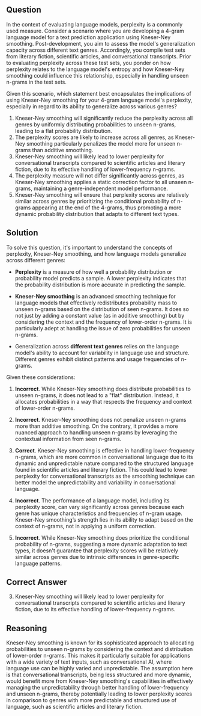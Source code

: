 ## Question
In the context of evaluating language models, perplexity is a commonly used measure. Consider a scenario where you are developing a 4-gram language model for a text prediction application using Kneser-Ney smoothing. Post-development, you aim to assess the model's generalization capacity across different text genres. Accordingly, you compile test sets from literary fiction, scientific articles, and conversational transcripts. Prior to evaluating perplexity across these test sets, you ponder on how perplexity relates to the language model's entropy and how Kneser-Ney smoothing could influence this relationship, especially in handling unseen n-grams in the test sets. 

Given this scenario, which statement best encapsulates the implications of using Kneser-Ney smoothing for your 4-gram language model's perplexity, especially in regard to its ability to generalize across various genres?

1. Kneser-Ney smoothing will significantly reduce the perplexity across all genres by uniformly distributing probabilities to unseen n-grams, leading to a flat probability distribution.
2. The perplexity scores are likely to increase across all genres, as Kneser-Ney smoothing particularly penalizes the model more for unseen n-grams than additive smoothing.
3. Kneser-Ney smoothing will likely lead to lower perplexity for conversational transcripts compared to scientific articles and literary fiction, due to its effective handling of lower-frequency n-grams.
4. The perplexity measure will not differ significantly across genres, as Kneser-Ney smoothing applies a static correction factor to all unseen n-grams, maintaining a genre-independent model performance.
5. Kneser-Ney smoothing will ensure that perplexity scores are relatively similar across genres by prioritizing the conditional probability of n-grams appearing at the end of the 4-grams, thus promoting a more dynamic probability distribution that adapts to different text types.

## Solution
To solve this question, it's important to understand the concepts of perplexity, Kneser-Ney smoothing, and how language models generalize across different genres:

- **Perplexity** is a measure of how well a probability distribution or probability model predicts a sample. A lower perplexity indicates that the probability distribution is more accurate in predicting the sample.

- **Kneser-Ney smoothing** is an advanced smoothing technique for language models that effectively redistributes probability mass to unseen n-grams based on the distribution of seen n-grams. It does so not just by adding a constant value (as in additive smoothing) but by considering the context and the frequency of lower-order n-grams. It is particularly adept at handling the issue of zero probabilities for unseen n-grams.

- Generalization across **different text genres** relies on the language model's ability to account for variability in language use and structure. Different genres exhibit distinct patterns and usage frequencies of n-grams.

Given these considerations:

1. **Incorrect**. While Kneser-Ney smoothing does distribute probabilities to unseen n-grams, it does not lead to a "flat" distribution. Instead, it allocates probabilities in a way that respects the frequency and context of lower-order n-grams.

2. **Incorrect**. Kneser-Ney smoothing does not penalize unseen n-grams more than additive smoothing. On the contrary, it provides a more nuanced approach to handling unseen n-grams by leveraging the contextual information from seen n-grams.

3. **Correct**. Kneser-Ney smoothing is effective in handling lower-frequency n-grams, which are more common in conversational language due to its dynamic and unpredictable nature compared to the structured language found in scientific articles and literary fiction. This could lead to lower perplexity for conversational transcripts as the smoothing technique can better model the unpredictability and variability in conversational language.

4. **Incorrect**. The performance of a language model, including its perplexity score, can vary significantly across genres because each genre has unique characteristics and frequencies of n-gram usage. Kneser-Ney smoothing’s strength lies in its ability to adapt based on the context of n-grams, not in applying a uniform correction.

5. **Incorrect**. While Kneser-Ney smoothing does prioritize the conditional probability of n-grams, suggesting a more dynamic adaptation to text types, it doesn't guarantee that perplexity scores will be relatively similar across genres due to intrinsic differences in genre-specific language patterns.

## Correct Answer
3. Kneser-Ney smoothing will likely lead to lower perplexity for conversational transcripts compared to scientific articles and literary fiction, due to its effective handling of lower-frequency n-grams.

## Reasoning
Kneser-Ney smoothing is known for its sophisticated approach to allocating probabilities to unseen n-grams by considering the context and distribution of lower-order n-grams. This makes it particularly suitable for applications with a wide variety of text inputs, such as conversational AI, where language use can be highly varied and unpredictable. The assumption here is that conversational transcripts, being less structured and more dynamic, would benefit more from Kneser-Ney smoothing's capabilities in effectively managing the unpredictability through better handling of lower-frequency and unseen n-grams, thereby potentially leading to lower perplexity scores in comparison to genres with more predictable and structured use of language, such as scientific articles and literary fiction.